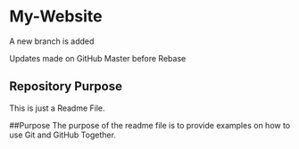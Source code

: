 # My-Website
A new branch is added

Updates made on GitHub Master before Rebase

## Repository Purpose
 This is just a Readme File.

##Purpose
The purpose of the readme file is to provide examples
on how to use Git and GitHub Together.
